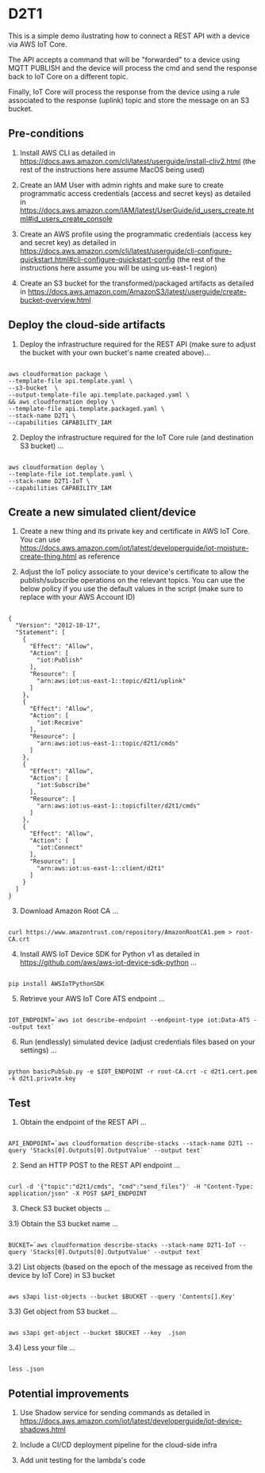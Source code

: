 # D2T1

This is a simple demo ilustrating how to connect a REST API with a device via AWS IoT Core. 

The API accepts a command that will be "forwarded" to a device using MQTT PUBLISH and the device will process the cmd and send the response back to IoT Core on a different topic.

Finally, IoT Core will process the response from the device using a rule associated to the response (uplink) topic and store the message on an S3 bucket.

## Pre-conditions

1) Install AWS CLI as detailed in https://docs.aws.amazon.com/cli/latest/userguide/install-cliv2.html (the rest of the instructions here assume MacOS being used)

2) Create an IAM User with admin rights and make sure to create programmatic access credentials (access and secret keys) as detailed in https://docs.aws.amazon.com/IAM/latest/UserGuide/id_users_create.html#id_users_create_console

3) Create an AWS profile using the programmatic credentials (access key and secret key) as detailed in https://docs.aws.amazon.com/cli/latest/userguide/cli-configure-quickstart.html#cli-configure-quickstart-config (the rest of the instructions here assume you will be using us-east-1 region)

4) Create an S3 bucket for the transformed/packaged artifacts as detailed in https://docs.aws.amazon.com/AmazonS3/latest/userguide/create-bucket-overview.html

## Deploy the cloud-side artifacts

1) Deploy the infrastructure required for the REST API (make sure to adjust the bucket with your own bucket's name created above)...

<code>
aws cloudformation package \
--template-file api.template.yaml \
--s3-bucket <YOUR_S3_BUCKET_NAME> \
--output-template-file api.template.packaged.yaml \
&& aws cloudformation deploy \
--template-file api.template.packaged.yaml \
--stack-name D2T1 \
--capabilities CAPABILITY_IAM
</code>

2) Deploy the infrastructure required for the IoT Core rule (and destination S3 bucket) ...

<code>
aws cloudformation deploy \
--template-file iot.template.yaml \
--stack-name D2T1-IoT \
--capabilities CAPABILITY_IAM
</code>

## Create a new simulated client/device

1) Create a new thing and its private key and certificate in AWS IoT Core. You can use https://docs.aws.amazon.com/iot/latest/developerguide/iot-moisture-create-thing.html as reference

2) Adjust the IoT policy associate to your device's certificate to allow the publish/subscribe operations on the relevant topics. You can use the below policy if you use the default values in the script (make sure to replace with your AWS Account ID)

<code>
{
  "Version": "2012-10-17",
  "Statement": [
    {
      "Effect": "Allow",
      "Action": [
        "iot:Publish"
      ],
      "Resource": [
        "arn:aws:iot:us-east-1:<YOUR_AWS_ACCOUNT_ID>:topic/d2t1/uplink"
      ]
    },
    {
      "Effect": "Allow",
      "Action": [
        "iot:Receive"
      ],
      "Resource": [
        "arn:aws:iot:us-east-1:<YOUR_AWS_ACCOUNT_ID>:topic/d2t1/cmds"
      ]
    },
    {
      "Effect": "Allow",
      "Action": [
        "iot:Subscribe"
      ],
      "Resource": [
        "arn:aws:iot:us-east-1:<YOUR_AWS_ACCOUNT_ID>:topicfilter/d2t1/cmds"
      ]
    },
    {
      "Effect": "Allow",
      "Action": [
        "iot:Connect"
      ],
      "Resource": [
        "arn:aws:iot:us-east-1:<YOUR_AWS_ACCOUNT_ID>:client/d2t1"
      ]
    }
  ]
}
</code>

3) Download Amazon Root CA ...

<code>
curl https://www.amazontrust.com/repository/AmazonRootCA1.pem > root-CA.crt
</code>

4) Install AWS IoT Device SDK for Python v1 as detailed in https://github.com/aws/aws-iot-device-sdk-python ...

<code>
pip install AWSIoTPythonSDK
</code>

5) Retrieve your AWS IoT Core ATS endpoint ...

<code>
IOT_ENDPOINT=`aws iot describe-endpoint --endpoint-type iot:Data-ATS --output text`
</code>

6) Run (endlessly) simulated device (adjust credentials files based on your settings) ...

<code>
python basicPubSub.py -e $IOT_ENDPOINT -r root-CA.crt -c d2t1.cert.pem -k d2t1.private.key
</code>

## Test

1) Obtain the endpoint of the REST API ...

<code>
API_ENDPOINT=`aws cloudformation describe-stacks --stack-name D2T1 --query 'Stacks[0].Outputs[0].OutputValue' --output text`
</code>

2) Send an HTTP POST to the REST API endpoint ...

<code>
curl -d '{"topic":"d2t1/cmds", "cmd":"send_files"}' -H "Content-Type: application/json" -X POST $API_ENDPOINT
</code>

3) Check S3 bucket objects ...

3.1) Obtain the S3 bucket name ...

<code>
BUCKET=`aws cloudformation describe-stacks --stack-name D2T1-IoT --query 'Stacks[0].Outputs[0].OutputValue' --output text`
</code>

3.2) List objects (based on the epoch of the message as received from the device by IoT Core) in S3 bucket

<code>
aws s3api list-objects --bucket $BUCKET --query 'Contents[].Key'
</code>

3.3) Get object from S3 bucket ...

<code>
aws s3api get-object --bucket $BUCKET --key <YOUR_KEY> <YOUR_OUTPUT_FILENAME>.json
</code>

3.4) Less your file ...

<code>
less <YOUR_OUTPUT_FILENAME>.json
</code>

## Potential improvements

1) Use Shadow service for sending commands as detailed in https://docs.aws.amazon.com/iot/latest/developerguide/iot-device-shadows.html

2) Include a CI/CD deployment pipeline for the cloud-side infra

3) Add unit testing for the lambda's code